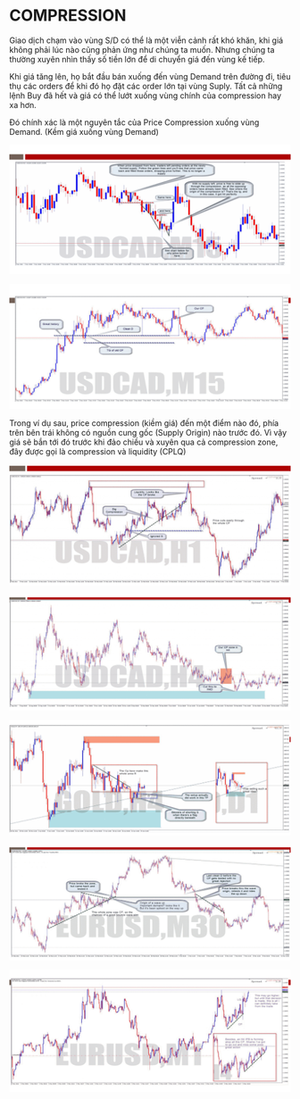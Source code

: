 # COMPRESSION

Giao dịch chạm vào vùng S/D có thể là một viễn cảnh rất khó khăn, khi giá không phải lúc nào cũng phản ứng như chúng ta muốn. Nhưng chúng ta thường xuyên nhìn thấy số tiền lớn để di chuyển giá đến vùng kế tiếp.

Khi giá tăng lên, họ bắt đầu bán xuống đến vùng Demand trên đường đi, tiêu thụ các orders để khi đó họ đặt các order lớn tại vùng Suply. Tất cả những lệnh Buy đã hết và giá có thể lướt xuống vùng chính của compression hay xa hơn.

Đó chính xác là một nguyên tắc của Price Compression xuống vùng Demand. (Kềm giá xuống vùng Demand)

![](https://github.com/vuongmao/forexcollection/blob/master/SupplyDemandRTM/asset/compression_to_demand_1.png)

![](https://github.com/vuongmao/forexcollection/blob/master/SupplyDemandRTM/asset/compression_to_demand_2.png)

Trong ví dụ sau, price compression (kiềm giá) đến một điểm nào đó, phía trên bên trái không có nguồn cung gốc (Supply Origin) nào trước đó. Vì vậy giá sẽ bắn tới đó trước khi đảo chiều và xuyên qua cả compression zone, đây được gọi là compression và liquidity (CPLQ)

![](https://github.com/vuongmao/forexcollection/blob/master/SupplyDemandRTM/asset/compression_to_demand_3.png)

![](https://github.com/vuongmao/forexcollection/blob/master/SupplyDemandRTM/asset/compression_to_demand_4.png)

![](https://github.com/vuongmao/forexcollection/blob/master/SupplyDemandRTM/asset/compression_to_demand_5.png)

![](https://github.com/vuongmao/forexcollection/blob/master/SupplyDemandRTM/asset/compression_to_demand_6.png)

![](https://github.com/vuongmao/forexcollection/blob/master/SupplyDemandRTM/asset/compression_to_demand_7.png)

